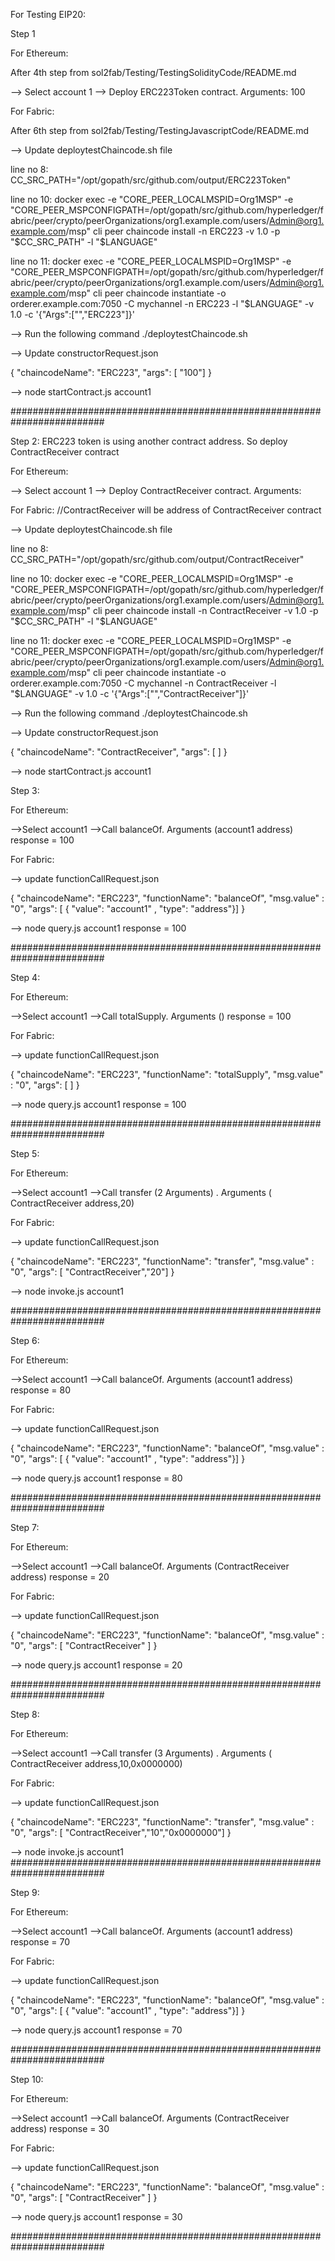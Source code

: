 
For Testing EIP20:

Step 1

For Ethereum: 

After 4th step from sol2fab/Testing/TestingSolidityCode/README.md

--> Select account 1
--> Deploy ERC223Token contract. Arguments: 100


For Fabric:


After 6th step from sol2fab/Testing/TestingJavascriptCode/README.md

--> Update deploytestChaincode.sh file 

line no 8: CC_SRC_PATH="/opt/gopath/src/github.com/output/ERC223Token"

line no 10: docker exec -e "CORE_PEER_LOCALMSPID=Org1MSP" -e "CORE_PEER_MSPCONFIGPATH=/opt/gopath/src/github.com/hyperledger/fabric/peer/crypto/peerOrganizations/org1.example.com/users/Admin@org1.example.com/msp" cli peer chaincode install -n ERC223 -v 1.0 -p "$CC_SRC_PATH" -l "$LANGUAGE"

line no 11: docker exec -e "CORE_PEER_LOCALMSPID=Org1MSP" -e "CORE_PEER_MSPCONFIGPATH=/opt/gopath/src/github.com/hyperledger/fabric/peer/crypto/peerOrganizations/org1.example.com/users/Admin@org1.example.com/msp" cli peer chaincode instantiate -o orderer.example.com:7050 -C mychannel -n ERC223 -l "$LANGUAGE" -v 1.0 -c '{"Args":["","ERC223"]}'

--> Run the following command 
./deploytestChaincode.sh

--> Update constructorRequest.json

{
	"chaincodeName": "ERC223",
	"args": [ "100"]
}

--> node startContract.js account1

#########################################################################


Step 2: ERC223 token is using another contract address. So deploy ContractReceiver contract

For Ethereum: 

--> Select account 1
--> Deploy ContractReceiver contract. Arguments: 


For Fabric:  //ContractReceiver will be address of ContractReceiver contract

--> Update deploytestChaincode.sh file 

line no 8: CC_SRC_PATH="/opt/gopath/src/github.com/output/ContractReceiver"

line no 10: docker exec -e "CORE_PEER_LOCALMSPID=Org1MSP" -e "CORE_PEER_MSPCONFIGPATH=/opt/gopath/src/github.com/hyperledger/fabric/peer/crypto/peerOrganizations/org1.example.com/users/Admin@org1.example.com/msp" cli peer chaincode install -n ContractReceiver -v 1.0 -p "$CC_SRC_PATH" -l "$LANGUAGE"

line no 11: docker exec -e "CORE_PEER_LOCALMSPID=Org1MSP" -e "CORE_PEER_MSPCONFIGPATH=/opt/gopath/src/github.com/hyperledger/fabric/peer/crypto/peerOrganizations/org1.example.com/users/Admin@org1.example.com/msp" cli peer chaincode instantiate -o orderer.example.com:7050 -C mychannel -n ContractReceiver -l "$LANGUAGE" -v 1.0 -c '{"Args":["","ContractReceiver"]}'

--> Run the following command 
./deploytestChaincode.sh

--> Update constructorRequest.json

{
	"chaincodeName": "ContractReceiver",
	"args": [ ]
}

--> node startContract.js account1


Step 3:

For Ethereum:

-->Select account1
-->Call balanceOf. Arguments (account1 address) 
response = 100

For Fabric:

--> update functionCallRequest.json

{
	"chaincodeName": "ERC223",
	"functionName": "balanceOf",
	"msg.value" : "0",
	"args": [ { "value": "account1" , "type": "address"}]
}


--> node query.js account1 
response = 100


#########################################################################

Step 4:

For Ethereum:

-->Select account1
-->Call totalSupply. Arguments () 
response = 100

For Fabric:

--> update functionCallRequest.json

{
	"chaincodeName": "ERC223",
	"functionName": "totalSupply",
	"msg.value" : "0",
	"args": [  ]
}

--> node query.js account1 
response = 100

#########################################################################

Step 5:

For Ethereum:

-->Select account1
-->Call transfer (2 Arguments) . Arguments ( ContractReceiver address,20) 

For Fabric:

--> update functionCallRequest.json

{
	"chaincodeName": "ERC223",
	"functionName": "transfer",
	"msg.value" : "0",
	"args": [ "ContractReceiver","20"]
}


--> node invoke.js account1 


#########################################################################

Step 6:

For Ethereum:

-->Select account1
-->Call balanceOf. Arguments (account1 address) 
response = 80

For Fabric:

--> update functionCallRequest.json

{
	"chaincodeName": "ERC223",
	"functionName": "balanceOf",
	"msg.value" : "0",
	"args": [ { "value": "account1" , "type": "address"}]
}


--> node query.js account1 
response = 80


#########################################################################

Step 7:

For Ethereum:

-->Select account1
-->Call balanceOf. Arguments (ContractReceiver address) 
response = 20

For Fabric:

--> update functionCallRequest.json

{
	"chaincodeName": "ERC223",
	"functionName": "balanceOf",
	"msg.value" : "0",
	"args": [ "ContractReceiver" ]
}


--> node query.js account1 
response = 20


#########################################################################

Step 8:

For Ethereum:

-->Select account1
-->Call transfer (3 Arguments) . Arguments ( ContractReceiver address,10,0x0000000) 

For Fabric:

--> update functionCallRequest.json

{
	"chaincodeName": "ERC223",
	"functionName": "transfer",
	"msg.value" : "0",
	"args": [ "ContractReceiver","10","0x0000000"]
}


--> node invoke.js account1 
#########################################################################

Step 9:

For Ethereum:

-->Select account1
-->Call balanceOf. Arguments (account1 address) 
response = 70

For Fabric:

--> update functionCallRequest.json

{
	"chaincodeName": "ERC223",
	"functionName": "balanceOf",
	"msg.value" : "0",
	"args": [ { "value": "account1" , "type": "address"}]
}


--> node query.js account1 
response = 70


#########################################################################

Step 10:

For Ethereum:

-->Select account1
-->Call balanceOf. Arguments (ContractReceiver address) 
response = 30

For Fabric:

--> update functionCallRequest.json

{
	"chaincodeName": "ERC223",
	"functionName": "balanceOf",
	"msg.value" : "0",
	"args": [ "ContractReceiver" ]
}


--> node query.js account1 
response = 30


#########################################################################


